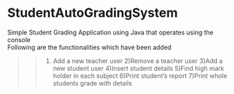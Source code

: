 # StudentAutoGradingSystem
Simple Student Grading Application using Java that operates using the console\
Following are the functionalities which have been added
>>1) Add a new teacher user
>>2)Remove a teacher user
>>3)Add a new student user
>>4)Insert student details
>>5)Find high mark holder in each subject
>>6)Print student’s report
>>7)Print whole students grade with details
